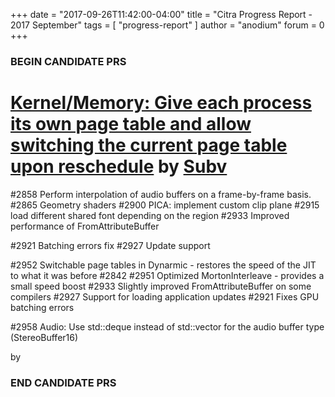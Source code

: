 +++
date = "2017-09-26T11:42:00-04:00"
title = "Citra Progress Report - 2017 September"
tags = [ "progress-report" ]
author = "anodium"
forum = 0
+++

### BEGIN CANDIDATE PRS

# [Kernel/Memory: Give each process its own page table and allow switching the current page table upon reschedule](https://github.com/citra-emu/citra/pull/2842) by [Subv](https://github.com/Subv)

#2858 Perform interpolation of audio buffers on a frame-by-frame basis.
#2865 Geometry shaders
#2900 PICA: implement custom clip plane
#2915 load different shared font depending on the region
#2933 Improved performance of FromAttributeBuffer

#2921 Batching errors fix
#2927 Update support

#2952 Switchable page tables in Dynarmic - restores the speed of the JIT to what it was before #2842
#2951 Optimized MortonInterleave - provides a small speed boost
#2933 Slightly improved FromAttributeBuffer on some compilers
#2927 Support for loading application updates
#2921 Fixes GPU batching errors

#2958 Audio: Use std::deque instead of std::vector for the audio buffer type (StereoBuffer16)

[]() by []()

### END CANDIDATE PRS

